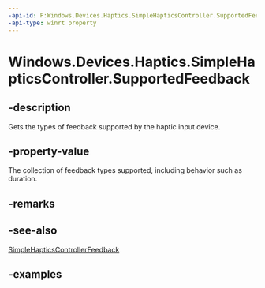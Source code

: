 ```yaml
---
-api-id: P:Windows.Devices.Haptics.SimpleHapticsController.SupportedFeedback
-api-type: winrt property
---
```


<!-- Property syntax.
public IVectorView<SimpleHapticsControllerFeedback> SupportedFeedback { get; }
-->

# Windows.Devices.Haptics.SimpleHapticsController.SupportedFeedback

## -description

Gets the types of feedback supported by the haptic input device.

## -property-value

The collection of feedback types supported, including behavior such as duration.

## -remarks

## -see-also

[SimpleHapticsControllerFeedback](simplehapticscontrollerfeedback.md)

## -examples
